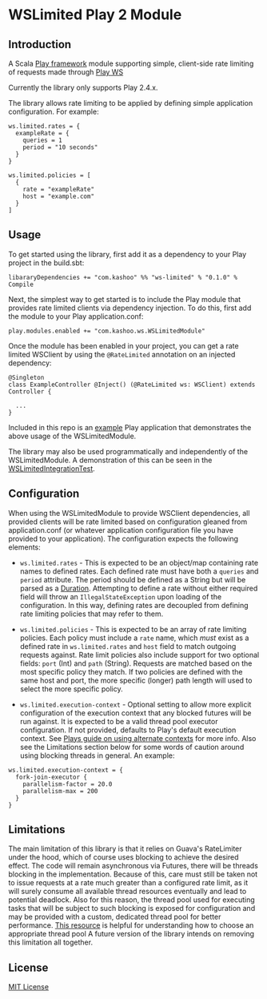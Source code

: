 # WSLimited Play 2 Module

## Introduction

A Scala [Play framework](https://www.playframework.com/) module supporting simple, client-side rate limiting of requests made through [Play WS](https://www.playframework.com/documentation/2.4.x/ScalaWS)

Currently the library only supports Play 2.4.x.

The library allows rate limiting to be applied by defining simple application configuration.  For example:

```
ws.limited.rates = {
  exampleRate = {
    queries = 1
    period = "10 seconds"
  }
}

ws.limited.policies = [
  {
    rate = "exampleRate"
    host = "example.com"
  }
]
```

## Usage

To get started using the library, first add it as a dependency to your Play project in the build.sbt:

`libararyDependencies += "com.kashoo" %% "ws-limited" % "0.1.0" % Compile`

Next, the simplest way to get started is to include the Play module that provides rate limited clients via dependency injection.  To do this, first add the module to your Play application.conf:

`play.modules.enabled += "com.kashoo.ws.WSLimitedModule"`

Once the module has been enabled in your project, you can get a rate limited WSClient by using the `@RateLimited` annotation on an injected dependency:

```
@Singleton
class ExampleController @Inject() (@RateLimited ws: WSClient) extends Controller {

  ...
}
```

Included in this repo is an [example](https://github.com/Kashoo/ws-limited/tree/master/example) Play application that demonstrates the above usage of the WSLimitedModule.

The library may also be used programmatically and independently of the WSLimitedModule.  A demonstration of this can be seen in the [WSLimitedIntegrationTest](https://github.com/Kashoo/ws-limited/blob/master/test/com/kashoo/ws/WSLimitedIntegrationTest.scala#L45).

## Configuration

When using the WSLimitedModule to provide WSClient dependencies, all provided clients will be rate limited based on configuration gleaned from application.conf (or whatever application configuration file you have provided to your application).  The configuration expects the following elements:

- `ws.limited.rates` - This is expected to be an object/map containing rate names to defined rates.  Each defined rate must have both a `queries` and `period` attribute.  The period should be defined as a String but will be parsed as a [Duration](http://www.scala-lang.org/api/2.11.0/index.html#scala.concurrent.duration.Duration).  Attempting to define a rate without either required field will throw an `IllegalStateException` upon loading of the configuration.  In this way, defining rates are decoupled from defining rate limiting policies that may refer to them.

- `ws.limited.policies` - This is expected to be an array of rate limiting policies.  Each policy must include a `rate` name, which _must_ exist as a defined rate in `ws.limited.rates` and `host` field to match outgoing requests against.  Rate limit policies also include support for two optional fields:  `port` (Int) and `path` (String).  Requests are matched based on the most specific policy they match.  If two policies are defined with the same host and port, the more specific (longer) path length will used to select the more specific policy.

- `ws.limited.execution-context` - Optional setting to allow more explicit configuration of the execution context that any blocked futures will be run against.  It is expected to be a valid thread pool executor configuration.  If not provided, defaults to Play's default execution context.  See [Plays guide on using alternate contexts](https://www.playframework.com/documentation/2.4.x/ThreadPools#Using-other-thread-pools) for more info.  Also see the Limitations section below for some words of caution around using blocking threads in general.  An example:

```
ws.limited.execution-context = {
  fork-join-executor {
    parallelism-factor = 20.0
    parallelism-max = 200
  }
}
```

## Limitations

The main limitation of this library is that it relies on Guava's RateLimiter under the hood, which of course uses blocking to achieve the desired effect.  The code will remain asynchronous via Futures, there will be threads blocking in the implementation.  Because of this, care must still be taken not to issue requests at a rate much greater than a configured rate limit, as it will surely consume all available thread resources eventually and lead to potential deadlock.  Also for this reason, the thread pool used for executing tasks that will be subject to such blocking is exposed for configuration and may be provided with a custom, dedicated thread pool for better performance.  [This resource](http://blog.jessitron.com/2014/01/choosing-executorservice.html) is helpful for understanding how to choose an appropriate thread pool  A future version of the library intends on removing this limitation all together.

## License

[MIT License](https://github.com/Kashoo/ws-limited/blob/master/LICENSE)
